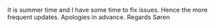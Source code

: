 It is summer time and I have some time to fix issues. Hence the more frequent updates. Apologies in advance.
Regards
Søren
